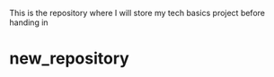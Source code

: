 This is the repository where I will store my tech basics project before handing in
# new_repository

